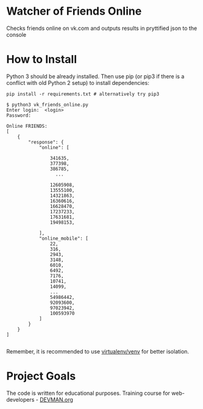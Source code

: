 # Watcher of Friends Online

Checks friends online on vk.com and outputs results in pryttified json to the console

# How to Install

Python 3 should be already installed. Then use pip (or pip3 if there is a conflict with old Python 2 setup) to install dependencies:

```
pip install -r requirements.txt # alternatively try pip3

$ python3 vk_friends_online.py 
Enter login:  <login>
Password: 

Online FRIENDS:
[
    {
        "response": {
            "online": [
                
                341635,
                377398,
                386785,
                  ...

                12605908,
                13555100,
                14321863,
                16360616,
                16628470,
                17237233,
                17631681,
                19498153,
              
            ],
            "online_mobile": [
                22,
                316,
                2943,
                3148,
                6010,
                6492,
                7176,
                10741,
                14099,
                ...        
                54986442,
                92093600,
                97023942,
                100593970
            ]
        }
    }
]


```

Remember, it is recommended to use [virtualenv/venv](https://devman.org/encyclopedia/pip/pip_virtualenv/) for better isolation.

# Project Goals

The code is written for educational purposes. Training course for web-developers - [DEVMAN.org](https://devman.org)
